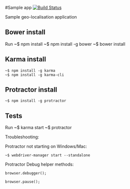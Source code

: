 #Sample app [![Build Status](https://travis-ci.org/rafolo/rafolo.svg?branch=master)](https://travis-ci.org/rafolo/rafolo)

Sample geo-localisation application

## Bower install
Run
    ~$ npm install
    ~$ npm install -g bower
    ~$ bower install

## Karma install
    ~$ npm install -g karma
    ~$ npm install -g karma-cli

## Protractor install
    ~$ npm install -g protractor

## Tests
Run
    ~$ karma start
    ~$ protractor

Troubleshooting:

Protractor not starting on Windows/Mac:

    ~$ webdriver-manager start --standalone

Protractor Debug helper methods:

    browser.debugger();

    browser.pause();